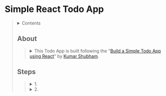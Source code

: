 # Simple React Todo App
> <details>
>  <summary>Contents</summary>
>
>> | About | Links |
>> | -- | -- |
>> | Steps | |
>>
>
> </details>
>
> ## About
>> <details>
>>  <summary>This Todo App is built following the "<a href="https://towardsdatascience.com/build-a-simple-todo-app-using-react-a492adc9c8a4">Build a Simple Todo App using React</a>" by <a href="https://shubhamstudent5.medium.com/?source=post_page-----a492adc9c8a4--------------------------------">Kumar Shubham</a>.</summary>
>> 
>>> This App follows the tutorial "[Build a Simple Todo App using React](https://towardsdatascience.com/build-a-simple-todo-app-using-react-a492adc9c8a4)".
>> </details>
> ## Steps
>> <details>
>>  <summary>1. </summary>
>>
>>>
>>
>> </details>
>> <details>
>>  <summary>2. </summary>
>>
>>> 
>>
>> </details>
